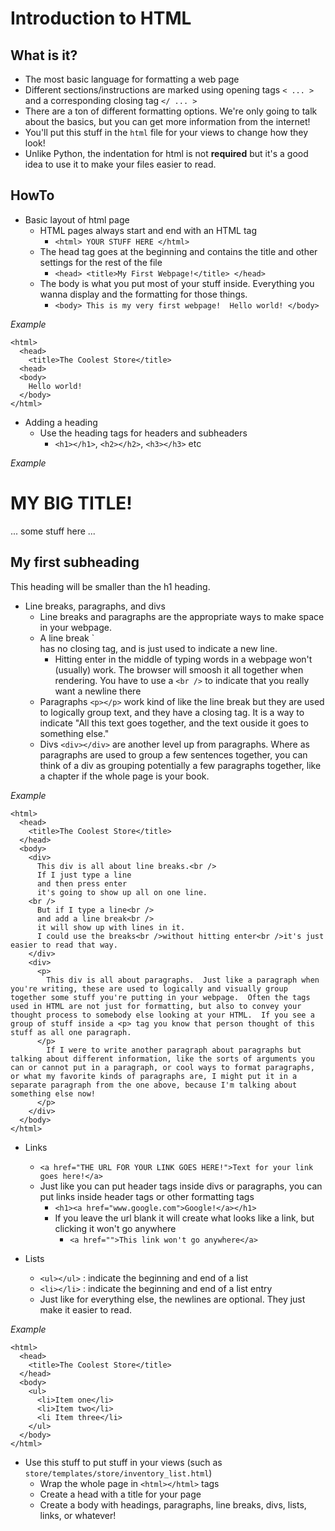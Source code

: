 # Introduction to HTML #

## What is it? ##

- The most basic language for formatting a web page
- Different sections/instructions are marked using opening tags `< ... >` and a corresponding closing tag `</ ... >`
- There are a ton of different formatting options.  We're only going to talk about the basics, but you can get more information from the internet!
- You'll put this stuff in the `html` file for your views to change how they look!
- Unlike Python, the indentation for html is not **required** but it's a good idea to use it to make your files easier to read.

## HowTo ##

- Basic layout of html page
  - HTML pages always start and end with an HTML tag
    - `<html> YOUR STUFF HERE </html>`
  - The head tag goes at the beginning and contains the title and other settings for the rest of the file
    - `<head> <title>My First Webpage!</title> </head>`
  - The body is what you put most of your stuff inside.  Everything you wanna display and the formatting for those things.
     - `<body> This is my very first webpage!  Hello world! </body>`

*Example*

    <html>
      <head>
        <title>The Coolest Store</title>
      <head>
      <body>
        Hello world!
      </body>
    </html>

- Adding a heading
  - Use the heading tags for headers and subheaders
    - `<h1></h1>`, `<h2></h2>`, `<h3></h3>` etc

*Example*
  <html>
    <head>
      <title>The Coolest Store</title>
    </head>
    <body>
      <h1>MY BIG TITLE! </h1>
      ... some stuff here ...
      <h2>My first subheading</h2>
      This heading will be smaller than the h1 heading.
    </body>
  </html>

- Line breaks, paragraphs, and divs
  - Line breaks and paragraphs are the appropriate ways to make space in your webpage.
  - A line break `<br /> has no closing tag, and is just used to indicate a new line.
    - Hitting enter in the middle of typing words in a webpage won't (usually) work.  The browser will smoosh it all together when rendering.  You have to use a `<br />` to indicate that you really want a newline there
  - Paragraphs `<p></p>` work kind of like the line break but they are used to logically group text, and they have a closing tag.  It is a way to indicate "All this text goes together, and the text ouside it goes to something else."
  - Divs `<div></div>` are another level up from paragraphs.  Where as paragraphs are used to group a few sentences together, you can think of a div as grouping potentially a few paragraphs together, like a chapter if the whole page is your book.

*Example*

    <html>
      <head>
        <title>The Coolest Store</title>
      </head>
      <body>
        <div>
          This div is all about line breaks.<br />
          If I just type a line
          and then press enter
          it's going to show up all on one line.
        <br />
          But if I type a line<br />
          and add a line break<br />
          it will show up with lines in it.
          I could use the breaks<br />without hitting enter<br />it's just easier to read that way.
        </div>
        <div>
          <p>
            This div is all about paragraphs.  Just like a paragraph when you're writing, these are used to logically and visually group together some stuff you're putting in your webpage.  Often the tags used in HTML are not just for formatting, but also to convey your thought process to somebody else looking at your HTML.  If you see a group of stuff inside a <p> tag you know that person thought of this stuff as all one paragraph.
          </p>
            If I were to write another paragraph about paragraphs but talking about different information, like the sorts of arguments you can or cannot put in a paragraph, or cool ways to format paragraphs, or what my favorite kinds of paragraphs are, I might put it in a separate paragraph from the one above, because I'm talking about something else now!
          </p>
        </div>
      </body>
    </html>
  

- Links
  - `<a href="THE URL FOR YOUR LINK GOES HERE!">Text for your link goes here!</a>`
  - Just like you can put header tags inside divs or paragraphs, you can put links inside header tags or other formatting tags
    - `<h1><a href="www.google.com">Google!</a></h1>`
    - If you leave the url blank it will create what looks like a link, but clicking it won't go anywhere
      - `<a href="">This link won't go anywhere</a>`

- Lists
  - `<ul></ul>` : indicate the beginning and end of a list
  - `<li></li>` : indicate the beginning and end of a list entry
  - Just like for everything else, the newlines are optional.  They just make it easier to read.

*Example*

    <html>
      <head>
        <title>The Coolest Store</title>
      </head>
      <body>
        <ul>
          <li>Item one</li>
          <li>Item two</li>
          <li Item three</li>
        </ul>
      </body>
    </html>

- Use this stuff to put stuff in your views (such as `store/templates/store/inventory_list.html`)
  - Wrap the whole page in `<html></html>` tags
  - Create a head with a title for your page
  - Create a body with headings, paragraphs, line breaks, divs, lists, links, or whatever!
